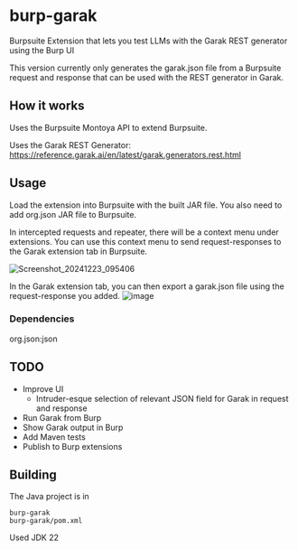 # burp-garak
Burpsuite Extension that lets you test LLMs with the Garak REST generator using the Burp UI

This version currently only generates the garak.json file from a Burpsuite request and response that can be used with the REST generator in Garak.

## How it works
Uses the Burpsuite Montoya API to extend Burpsuite.

Uses the Garak REST Generator: https://reference.garak.ai/en/latest/garak.generators.rest.html

## Usage
Load the extension into Burpsuite with the built JAR file. You also need to add org.json JAR file to Burpsuite.

In intercepted requests and repeater, there will be a context menu under extensions.
You can use this context menu to send request-responses to the Garak extension tab in Burpsuite.

![Screenshot_20241223_095406](https://github.com/user-attachments/assets/748c658a-d0e9-4f94-98e7-6583dd1da6df)


In the Garak extension tab, you can then export a garak.json file using the request-response you added.
![image](https://github.com/user-attachments/assets/d9c9f90c-f9c7-4325-b6f2-8868036a865e)



### Dependencies
org.json:json

## TODO
- Improve UI 
  - Intruder-esque selection of relevant JSON field for Garak in request and response
- Run Garak from Burp
- Show Garak output in Burp
- Add Maven tests
- Publish to Burp extensions

## Building
The Java project is in
```
burp-garak
burp-garak/pom.xml
```

Used JDK 22

